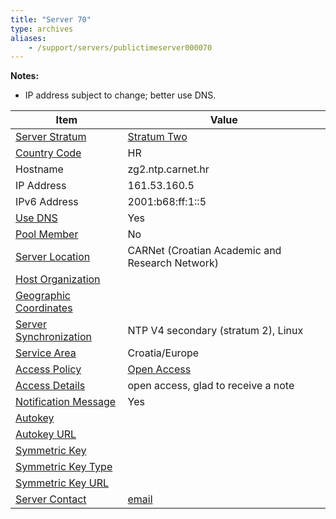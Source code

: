 ```yaml
---
title: "Server 70"
type: archives
aliases:
    - /support/servers/publictimeserver000070
---
```


**Notes:**

* IP address subject to change; better use DNS.

| Item | Value |
| ----- | ----- |
| [Server Stratum](/support/servers/serverstratum) | [Stratum Two](/support/servers/stratumtwotimeservers) |
| [Country Code](/support/servers/countrycode) | HR |
| Hostname |  zg2.ntp.carnet.hr  |
| IP Address |  161.53.160.5  |
| IPv6 Address | 2001:b68:ff:1::5 |
| [Use DNS](/support/servers/usedns) | Yes |
| [Pool Member](/support/servers/poolmember) | No |
| [Server Location](/support/servers/serverlocation) | CARNet (Croatian Academic and Research Network)  |
| [Host Organization](/support/servers/hostorganization) |  |
| [ Geographic Coordinates](/support/servers/geographiccoordinates) |  |
| [Server Synchronization](/support/servers/serversynchronization) |  NTP V4 secondary (stratum 2), Linux |
| [Service Area](/support/servers/servicearea) |  Croatia/Europe |
| [Access Policy](/support/servers/accesspolicy) | [Open Access](/support/servers/openaccess) |
| [Access Details](/support/servers/accessdetails) |  open access, glad to receive a note  |
| [Notification Message](/support/servers/notificationmessage) | Yes |
| [Autokey](/support/servers/autokey) |  |
| [Autokey URL](/support/servers/autokeyurl) | |
| [Symmetric Key](/support/servers/symmetrickey) | |
| [Symmetric Key Type](/support/servers/symmetrickeytype) | |
| [Symmetric Key URL](/support/servers/symmetrickeyurl) | |
| [Server Contact](/support/servers/servercontact) | [email](mailto:ntp@carnet.hr) |